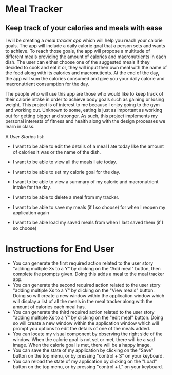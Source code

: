 # Meal Tracker

## Keep track of your calories and meals with ease

I will be creating a *meal tracker app* which will help you reach your calorie goals. The app will include a daily calorie goal that a person sets and wants to achieve. To reach those goals, the app will propose a multitude of different meals providing the amount of calories and macronutrients in each dish. The user can either choose one of the suggested meals if they decided to cook and eat it or, they will input their own meal with the name of the food along with its calories and macronutients. At the end of the day, the app will sum the calories consumed and give you your daily calorie and macronutrient consumption for the day. 

The people who will use this app are those who would like to keep track of their calorie intake in order to achieve body goals such as gaining or losing weight. This project is of interest to me because I enjoy going to the gym and working out. Unknown to some, eating is just as important as working out for getting bigger and stronger. As such, this project implements my personal interests of fitness and health along with the design processes we learn in class.

A *User Stories* list:
- I want to be able to edit the details of a meal I ate today like the amount of calories it was or the name of the dish.
- I want to be able to view all the meals I ate today.
- I want to be able to set my calorie goal for the day.
- I want to be able to view a summary of my calorie and macronutrient intake for the day.
- I want to be able to delete a meal from my tracker.

- I want to be able to save my meals (if I so choose) for when I reopen my application again
- I want to be able load my saved meals from when I last saved them (if I so choose)

# Instructions for End User

- You can generate the first required action related to the user story "adding multiple Xs to a Y" by clicking on the "Add meal" button, then complete the prompts given. Doing this adds a meal to the meal tracker app.
- You can generate the second required action related to the user story "adding multiple Xs to a Y" by clicking on the "View meals" button. Doing so will create a new window within the application window which will display a list of all the meals in the meal tracker along with the amount of calories each meal has.
- You can generate the third required action related to the user story "adding multiple Xs to a Y" by clicking on the "edit meal" button. Doing so will create a new window within the application window which will prompt you options to edit the details of one of the meals added.
- You can locate my visual component by observing the right side of the window. When the calorie goal is not set or met, there will be a sad image. When the calorie goal is met, there will be a happy image.
- You can save the state of my application by clicking on the "Save" button on the top menu, or by pressing "control + S" on your keyboard.
- You can reload the state of my application by clicking on the "Load" button on the top menu, or by pressing "control + L" on your keyboard.